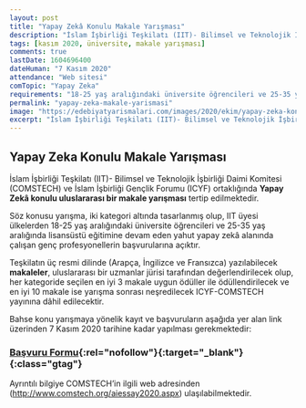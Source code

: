 ```yaml
---
layout: post
title: "Yapay Zekâ Konulu Makale Yarışması"
description: "İslam İşbirliği Teşkilatı (IIT)- Bilimsel ve Teknolojik İşbirliği Daimi Komitesi (COMSTECH) ve İslam İşbirliği Gençlik Forumu (ICYF) ortaklığında Yapay Zekâ konulu uluslararası bir makale yarışması tertip edilmektedir."
tags: [kasım 2020, üniversite, makale yarışması]
comments: true
lastDate: 1604696400  
dateHuman: "7 Kasım 2020"
attendance: "Web sitesi"
comTopic: "Yapay Zeka"
requirements: "18-25 yaş aralığındaki üniversite öğrencileri ve 25-35 yaş aralığında lisansüstü öğrencileri katılabilir"
permalink: "yapay-zeka-makale-yarismasi"
image: "https://edebiyatyarismalari.com/images/2020/ekim/yapay-zeka-konulu-makale-yarismasi.jpg"
excerpt: "İslam İşbirliği Teşkilatı (IIT)- Bilimsel ve Teknolojik İşbirliği Daimi Komitesi (COMSTECH) ve İslam İşbirliği Gençlik Forumu (ICYF) ortaklığında Yapay Zekâ konulu uluslararası bir makale yarışması tertip edilmektedir."
---
```


## Yapay Zeka Konulu Makale Yarışması

İslam İşbirliği Teşkilatı (IIT)- Bilimsel ve Teknolojik İşbirliği Daimi Komitesi (COMSTECH) ve İslam İşbirliği Gençlik Forumu (ICYF) ortaklığında **Yapay Zekâ konulu uluslararası bir makale yarışması** tertip edilmektedir.  

Söz konusu yarışma, iki kategori altında tasarlanmış olup, IIT üyesi ülkelerden 18-25 yaş aralığındaki üniversite öğrencileri ve 25-35 yaş aralığında lisansüstü eğitimine devam eden yahut yapay zekâ alanında çalışan genç profesyonellerin başvurularına açıktır.  

Teşkilatın üç resmi dilinde (Arapça, İngilizce ve Fransızca) yazılabilecek **makaleler**, uluslararası bir uzmanlar jürisi tarafından değerlendirilecek olup, her kategoride seçilen en iyi 3 makale uygun ödüller ile ödüllendirilecek ve en iyi 10 makale ise yarışma sonrası neşredilecek ICYF-COMSTECH yayınına dâhil edilecektir.  

Bahse konu yarışmaya yönelik kayıt ve başvuruların aşağıda yer alan link üzerinden 7 Kasım 2020 tarihine kadar yapılması gerekmektedir:  

### [Başvuru Formu](https://docs.google.com/forms/d/e/1FAIpQLScQHPYqNqcAZbY3QvchdJ-L0QT1BSpb40WUe_rTs-5KwrBHlQ/viewform){:rel="nofollow"}{:target="_blank"}{:class="gtag"}

Ayrıntılı bilgiye COMSTECH’in ilgili web adresinden (http://www.comstech.org/aiessay2020.aspx)  ulaşılabilmektedir.